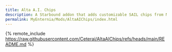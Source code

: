 ```yaml
---
title: Alta A.I. Chips
description: A Starbound addon that adds customizable SAIL chips from My Enternia without having to subscribe to it. Requires the Customizable SAIL mod. Hope you enjoy!
permalink: MyEnternia/Mods/AltaAIChips/index.html
---
```


{% remote_include https://raw.githubusercontent.com/Ceterai/AltaAIChips/refs/heads/main/README.md %}
